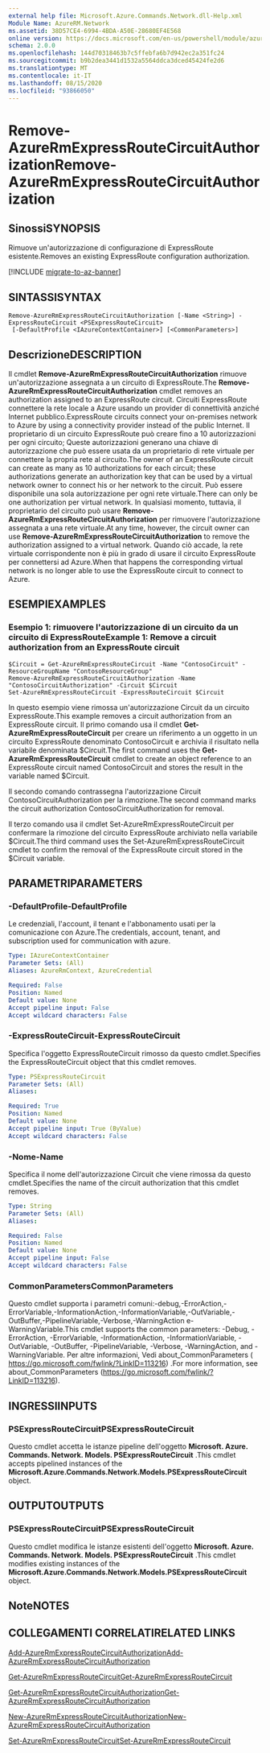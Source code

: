 ```yaml
---
external help file: Microsoft.Azure.Commands.Network.dll-Help.xml
Module Name: AzureRM.Network
ms.assetid: 38D57CE4-6994-4BDA-A50E-28680EF4E568
online version: https://docs.microsoft.com/en-us/powershell/module/azurerm.network/remove-azurermexpressroutecircuitauthorization
schema: 2.0.0
ms.openlocfilehash: 144d70318463b7c5ffebfa6b7d942ec2a351fc24
ms.sourcegitcommit: b9b2dea3441d1532a5564ddca3dced45424fe2d6
ms.translationtype: MT
ms.contentlocale: it-IT
ms.lasthandoff: 08/15/2020
ms.locfileid: "93866050"
---
```

# <span data-ttu-id="12d19-101">Remove-AzureRmExpressRouteCircuitAuthorization</span><span class="sxs-lookup"><span data-stu-id="12d19-101">Remove-AzureRmExpressRouteCircuitAuthorization</span></span>

## <span data-ttu-id="12d19-102">Sinossi</span><span class="sxs-lookup"><span data-stu-id="12d19-102">SYNOPSIS</span></span>
<span data-ttu-id="12d19-103">Rimuove un'autorizzazione di configurazione di ExpressRoute esistente.</span><span class="sxs-lookup"><span data-stu-id="12d19-103">Removes an existing ExpressRoute configuration authorization.</span></span>

[!INCLUDE [migrate-to-az-banner](../../includes/migrate-to-az-banner.md)]

## <span data-ttu-id="12d19-104">SINTASSI</span><span class="sxs-lookup"><span data-stu-id="12d19-104">SYNTAX</span></span>

```
Remove-AzureRmExpressRouteCircuitAuthorization [-Name <String>] -ExpressRouteCircuit <PSExpressRouteCircuit>
 [-DefaultProfile <IAzureContextContainer>] [<CommonParameters>]
```

## <span data-ttu-id="12d19-105">Descrizione</span><span class="sxs-lookup"><span data-stu-id="12d19-105">DESCRIPTION</span></span>
<span data-ttu-id="12d19-106">Il cmdlet **Remove-AzureRmExpressRouteCircuitAuthorization** rimuove un'autorizzazione assegnata a un circuito di ExpressRoute.</span><span class="sxs-lookup"><span data-stu-id="12d19-106">The **Remove-AzureRmExpressRouteCircuitAuthorization** cmdlet removes an authorization assigned to an ExpressRoute circuit.</span></span> <span data-ttu-id="12d19-107">Circuiti ExpressRoute connettere la rete locale a Azure usando un provider di connettività anziché Internet pubblico.</span><span class="sxs-lookup"><span data-stu-id="12d19-107">ExpressRoute circuits connect your on-premises network to Azure by using a connectivity provider instead of the public Internet.</span></span> <span data-ttu-id="12d19-108">Il proprietario di un circuito ExpressRoute può creare fino a 10 autorizzazioni per ogni circuito; Queste autorizzazioni generano una chiave di autorizzazione che può essere usata da un proprietario di rete virtuale per connettere la propria rete al circuito.</span><span class="sxs-lookup"><span data-stu-id="12d19-108">The owner of an ExpressRoute circuit can create as many as 10 authorizations for each circuit; these authorizations generate an authorization key that can be used by a virtual network owner to connect his or her network to the circuit.</span></span> <span data-ttu-id="12d19-109">Può essere disponibile una sola autorizzazione per ogni rete virtuale.</span><span class="sxs-lookup"><span data-stu-id="12d19-109">There can only be one authorization per virtual network.</span></span> <span data-ttu-id="12d19-110">In qualsiasi momento, tuttavia, il proprietario del circuito può usare **Remove-AzureRmExpressRouteCircuitAuthorization** per rimuovere l'autorizzazione assegnata a una rete virtuale.</span><span class="sxs-lookup"><span data-stu-id="12d19-110">At any time, however, the circuit owner can use **Remove-AzureRmExpressRouteCircuitAuthorization** to remove the authorization assigned to a virtual network.</span></span> <span data-ttu-id="12d19-111">Quando ciò accade, la rete virtuale corrispondente non è più in grado di usare il circuito ExpressRoute per connettersi ad Azure.</span><span class="sxs-lookup"><span data-stu-id="12d19-111">When that happens the corresponding virtual network is no longer able to use the ExpressRoute circuit to connect to Azure.</span></span>

## <span data-ttu-id="12d19-112">ESEMPI</span><span class="sxs-lookup"><span data-stu-id="12d19-112">EXAMPLES</span></span>

### <span data-ttu-id="12d19-113">Esempio 1: rimuovere l'autorizzazione di un circuito da un circuito di ExpressRoute</span><span class="sxs-lookup"><span data-stu-id="12d19-113">Example 1: Remove a circuit authorization from an ExpressRoute circuit</span></span>
```
$Circuit = Get-AzureRmExpressRouteCircuit -Name "ContosoCircuit" -ResourceGroupName "ContosoResourceGroup"
Remove-AzureRmExpressRouteCircuitAuthorization -Name "ContosoCircuitAuthorization" -Circuit $Circuit
Set-AzureRmExpressRouteCircuit -ExpressRouteCircuit $Circuit
```

<span data-ttu-id="12d19-114">In questo esempio viene rimossa un'autorizzazione Circuit da un circuito ExpressRoute.</span><span class="sxs-lookup"><span data-stu-id="12d19-114">This example removes a circuit authorization from an ExpressRoute circuit.</span></span> <span data-ttu-id="12d19-115">Il primo comando usa il cmdlet **Get-AzureRmExpressRouteCircuit** per creare un riferimento a un oggetto in un circuito ExpressRoute denominato ContosoCircuit e archivia il risultato nella variabile denominata $Circuit.</span><span class="sxs-lookup"><span data-stu-id="12d19-115">The first command uses the **Get-AzureRmExpressRouteCircuit** cmdlet to create an object reference to an ExpressRoute circuit named ContosoCircuit and stores the result in the variable named $Circuit.</span></span>

<span data-ttu-id="12d19-116">Il secondo comando contrassegna l'autorizzazione Circuit ContosoCircuitAuthorization per la rimozione.</span><span class="sxs-lookup"><span data-stu-id="12d19-116">The second command marks the circuit authorization ContosoCircuitAuthorization for removal.</span></span>

<span data-ttu-id="12d19-117">Il terzo comando usa il cmdlet Set-AzureRmExpressRouteCircuit per confermare la rimozione del circuito ExpressRoute archiviato nella variabile $Circuit.</span><span class="sxs-lookup"><span data-stu-id="12d19-117">The third command uses the Set-AzureRmExpressRouteCircuit cmdlet to confirm the removal of the ExpressRoute circuit stored in the $Circuit variable.</span></span>

## <span data-ttu-id="12d19-118">PARAMETRI</span><span class="sxs-lookup"><span data-stu-id="12d19-118">PARAMETERS</span></span>

### <span data-ttu-id="12d19-119">-DefaultProfile</span><span class="sxs-lookup"><span data-stu-id="12d19-119">-DefaultProfile</span></span>
<span data-ttu-id="12d19-120">Le credenziali, l'account, il tenant e l'abbonamento usati per la comunicazione con Azure.</span><span class="sxs-lookup"><span data-stu-id="12d19-120">The credentials, account, tenant, and subscription used for communication with azure.</span></span>

```yaml
Type: IAzureContextContainer
Parameter Sets: (All)
Aliases: AzureRmContext, AzureCredential

Required: False
Position: Named
Default value: None
Accept pipeline input: False
Accept wildcard characters: False
```

### <span data-ttu-id="12d19-121">-ExpressRouteCircuit</span><span class="sxs-lookup"><span data-stu-id="12d19-121">-ExpressRouteCircuit</span></span>
<span data-ttu-id="12d19-122">Specifica l'oggetto ExpressRouteCircuit rimosso da questo cmdlet.</span><span class="sxs-lookup"><span data-stu-id="12d19-122">Specifies the ExpressRouteCircuit object that this cmdlet removes.</span></span>

```yaml
Type: PSExpressRouteCircuit
Parameter Sets: (All)
Aliases: 

Required: True
Position: Named
Default value: None
Accept pipeline input: True (ByValue)
Accept wildcard characters: False
```

### <span data-ttu-id="12d19-123">-Nome</span><span class="sxs-lookup"><span data-stu-id="12d19-123">-Name</span></span>
<span data-ttu-id="12d19-124">Specifica il nome dell'autorizzazione Circuit che viene rimossa da questo cmdlet.</span><span class="sxs-lookup"><span data-stu-id="12d19-124">Specifies the name of the circuit authorization that this cmdlet removes.</span></span>

```yaml
Type: String
Parameter Sets: (All)
Aliases: 

Required: False
Position: Named
Default value: None
Accept pipeline input: False
Accept wildcard characters: False
```

### <span data-ttu-id="12d19-125">CommonParameters</span><span class="sxs-lookup"><span data-stu-id="12d19-125">CommonParameters</span></span>
<span data-ttu-id="12d19-126">Questo cmdlet supporta i parametri comuni:-debug,-ErrorAction,-ErrorVariable,-InformationAction,-InformationVariable,-OutVariable,-OutBuffer,-PipelineVariable,-Verbose,-WarningAction e-WarningVariable.</span><span class="sxs-lookup"><span data-stu-id="12d19-126">This cmdlet supports the common parameters: -Debug, -ErrorAction, -ErrorVariable, -InformationAction, -InformationVariable, -OutVariable, -OutBuffer, -PipelineVariable, -Verbose, -WarningAction, and -WarningVariable.</span></span> <span data-ttu-id="12d19-127">Per altre informazioni, Vedi about_CommonParameters ( https://go.microsoft.com/fwlink/?LinkID=113216) .</span><span class="sxs-lookup"><span data-stu-id="12d19-127">For more information, see about_CommonParameters (https://go.microsoft.com/fwlink/?LinkID=113216).</span></span>

## <span data-ttu-id="12d19-128">INGRESSI</span><span class="sxs-lookup"><span data-stu-id="12d19-128">INPUTS</span></span>

### <span data-ttu-id="12d19-129">PSExpressRouteCircuit</span><span class="sxs-lookup"><span data-stu-id="12d19-129">PSExpressRouteCircuit</span></span>
<span data-ttu-id="12d19-130">Questo cmdlet accetta le istanze pipeline dell'oggetto **Microsoft. Azure. Commands. Network. Models. PSExpressRouteCircuit** .</span><span class="sxs-lookup"><span data-stu-id="12d19-130">This cmdlet accepts pipelined instances of the **Microsoft.Azure.Commands.Network.Models.PSExpressRouteCircuit** object.</span></span>

## <span data-ttu-id="12d19-131">OUTPUT</span><span class="sxs-lookup"><span data-stu-id="12d19-131">OUTPUTS</span></span>

### <span data-ttu-id="12d19-132">PSExpressRouteCircuit</span><span class="sxs-lookup"><span data-stu-id="12d19-132">PSExpressRouteCircuit</span></span>
<span data-ttu-id="12d19-133">Questo cmdlet modifica le istanze esistenti dell'oggetto **Microsoft. Azure. Commands. Network. Models. PSExpressRouteCircuit** .</span><span class="sxs-lookup"><span data-stu-id="12d19-133">This cmdlet modifies existing instances of the **Microsoft.Azure.Commands.Network.Models.PSExpressRouteCircuit** object.</span></span>

## <span data-ttu-id="12d19-134">Note</span><span class="sxs-lookup"><span data-stu-id="12d19-134">NOTES</span></span>

## <span data-ttu-id="12d19-135">COLLEGAMENTI CORRELATI</span><span class="sxs-lookup"><span data-stu-id="12d19-135">RELATED LINKS</span></span>

[<span data-ttu-id="12d19-136">Add-AzureRmExpressRouteCircuitAuthorization</span><span class="sxs-lookup"><span data-stu-id="12d19-136">Add-AzureRmExpressRouteCircuitAuthorization</span></span>](./Add-AzureRmExpressRouteCircuitAuthorization.md)

[<span data-ttu-id="12d19-137">Get-AzureRmExpressRouteCircuit</span><span class="sxs-lookup"><span data-stu-id="12d19-137">Get-AzureRmExpressRouteCircuit</span></span>](./Get-AzureRmExpressRouteCircuit.md)

[<span data-ttu-id="12d19-138">Get-AzureRmExpressRouteCircuitAuthorization</span><span class="sxs-lookup"><span data-stu-id="12d19-138">Get-AzureRmExpressRouteCircuitAuthorization</span></span>](./Get-AzureRmExpressRouteCircuitAuthorization.md)

[<span data-ttu-id="12d19-139">New-AzureRmExpressRouteCircuitAuthorization</span><span class="sxs-lookup"><span data-stu-id="12d19-139">New-AzureRmExpressRouteCircuitAuthorization</span></span>](./New-AzureRmExpressRouteCircuitAuthorization.md)

[<span data-ttu-id="12d19-140">Set-AzureRmExpressRouteCircuit</span><span class="sxs-lookup"><span data-stu-id="12d19-140">Set-AzureRmExpressRouteCircuit</span></span>](./Set-AzureRmExpressRouteCircuit.md)
